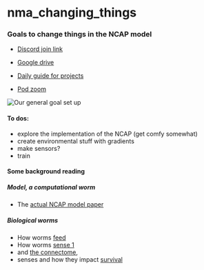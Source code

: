 # nma_changing_things
### Goals to change things in the NCAP model
- [Discord join link](https://discord.gg/P2tDTVky)
- [Google drive](https://drive.google.com/drive/folders/1HQE-E6GZ1szZykE3tpdP0u6wxlMMTupk?usp=sharing)
- [Daily guide for projects](https://neuroai.neuromatch.io/projects/docs/project_guidance.html)

- [Pod zoom](https://us06web.zoom.us/j/7594739863?pwd=vAUL2cg5QDI0AbpYLot4cwBObejxbV.1)


![Our general goal set up](https://github.com/neuromatch/NeuroAI_Course/blob/main/projects/project-notebooks/static/NCAPProjectTemplate.png?raw=true)

#### To dos:
  - explore the implementation of the NCAP (get comfy somewhat)
  - create environmental stuff with gradients
  - make sensors?
  - train 
  
#### Some background reading 
##### Model, a computational worm
- The [actual NCAP model paper](https://arxiv.org/pdf/2201.05242) 


##### Biological worms
- How worms [feed](https://www.ncbi.nlm.nih.gov/pmc/articles/PMC1352325)
- How worms [sense 1](https://www.ncbi.nlm.nih.gov/pmc/articles/PMC7856205/)
- and [the connectome](https://www.nature.com/articles/s41586-023-06683-4),
- senses and how they impact [survival](https://www.ncbi.nlm.nih.gov/pmc/articles/PMC4282626/) 
